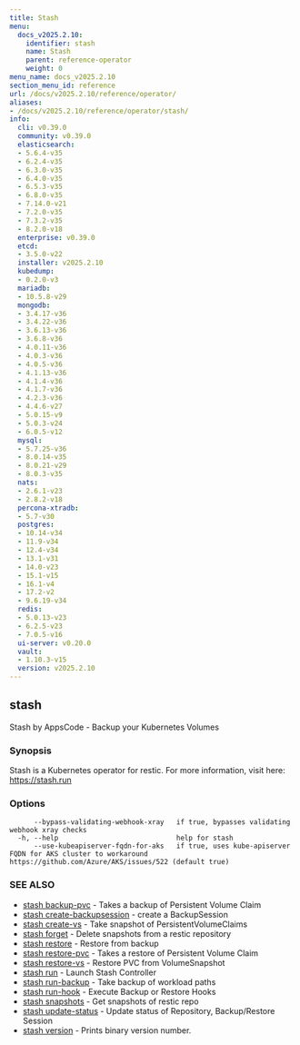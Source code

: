 ```yaml
---
title: Stash
menu:
  docs_v2025.2.10:
    identifier: stash
    name: Stash
    parent: reference-operator
    weight: 0
menu_name: docs_v2025.2.10
section_menu_id: reference
url: /docs/v2025.2.10/reference/operator/
aliases:
- /docs/v2025.2.10/reference/operator/stash/
info:
  cli: v0.39.0
  community: v0.39.0
  elasticsearch:
  - 5.6.4-v35
  - 6.2.4-v35
  - 6.3.0-v35
  - 6.4.0-v35
  - 6.5.3-v35
  - 6.8.0-v35
  - 7.14.0-v21
  - 7.2.0-v35
  - 7.3.2-v35
  - 8.2.0-v18
  enterprise: v0.39.0
  etcd:
  - 3.5.0-v22
  installer: v2025.2.10
  kubedump:
  - 0.2.0-v3
  mariadb:
  - 10.5.8-v29
  mongodb:
  - 3.4.17-v36
  - 3.4.22-v36
  - 3.6.13-v36
  - 3.6.8-v36
  - 4.0.11-v36
  - 4.0.3-v36
  - 4.0.5-v36
  - 4.1.13-v36
  - 4.1.4-v36
  - 4.1.7-v36
  - 4.2.3-v36
  - 4.4.6-v27
  - 5.0.15-v9
  - 5.0.3-v24
  - 6.0.5-v12
  mysql:
  - 5.7.25-v36
  - 8.0.14-v35
  - 8.0.21-v29
  - 8.0.3-v35
  nats:
  - 2.6.1-v23
  - 2.8.2-v18
  percona-xtradb:
  - 5.7-v30
  postgres:
  - 10.14-v34
  - 11.9-v34
  - 12.4-v34
  - 13.1-v31
  - 14.0-v23
  - 15.1-v15
  - 16.1-v4
  - 17.2-v2
  - 9.6.19-v34
  redis:
  - 5.0.13-v23
  - 6.2.5-v23
  - 7.0.5-v16
  ui-server: v0.20.0
  vault:
  - 1.10.3-v15
  version: v2025.2.10
---
```


## stash

Stash by AppsCode - Backup your Kubernetes Volumes

### Synopsis

Stash is a Kubernetes operator for restic. For more information, visit here: https://stash.run

### Options

```
      --bypass-validating-webhook-xray   if true, bypasses validating webhook xray checks
  -h, --help                             help for stash
      --use-kubeapiserver-fqdn-for-aks   if true, uses kube-apiserver FQDN for AKS cluster to workaround https://github.com/Azure/AKS/issues/522 (default true)
```

### SEE ALSO

* [stash backup-pvc](/docs/v2025.2.10/reference/operator/stash_backup-pvc)	 - Takes a backup of Persistent Volume Claim
* [stash create-backupsession](/docs/v2025.2.10/reference/operator/stash_create-backupsession)	 - create a BackupSession
* [stash create-vs](/docs/v2025.2.10/reference/operator/stash_create-vs)	 - Take snapshot of PersistentVolumeClaims
* [stash forget](/docs/v2025.2.10/reference/operator/stash_forget)	 - Delete snapshots from a restic repository
* [stash restore](/docs/v2025.2.10/reference/operator/stash_restore)	 - Restore from backup
* [stash restore-pvc](/docs/v2025.2.10/reference/operator/stash_restore-pvc)	 - Takes a restore of Persistent Volume Claim
* [stash restore-vs](/docs/v2025.2.10/reference/operator/stash_restore-vs)	 - Restore PVC from VolumeSnapshot
* [stash run](/docs/v2025.2.10/reference/operator/stash_run)	 - Launch Stash Controller
* [stash run-backup](/docs/v2025.2.10/reference/operator/stash_run-backup)	 - Take backup of workload paths
* [stash run-hook](/docs/v2025.2.10/reference/operator/stash_run-hook)	 - Execute Backup or Restore Hooks
* [stash snapshots](/docs/v2025.2.10/reference/operator/stash_snapshots)	 - Get snapshots of restic repo
* [stash update-status](/docs/v2025.2.10/reference/operator/stash_update-status)	 - Update status of Repository, Backup/Restore Session
* [stash version](/docs/v2025.2.10/reference/operator/stash_version)	 - Prints binary version number.


